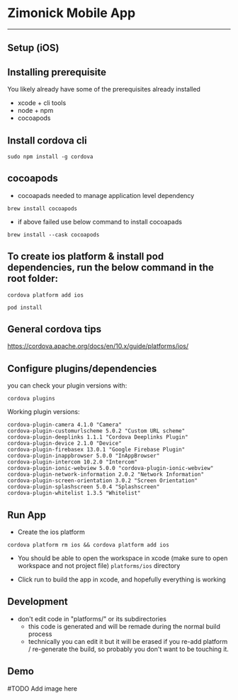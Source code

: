 # Zimonick Mobile App

---

## Setup (iOS)

## Installing prerequisite

You likely already have some of the prerequisites already installed

- xcode + cli tools
- node + npm
- cocoapods

## Install cordova cli

`sudo npm install -g cordova`

## cocoapods

- cocoapads needed to manage application level dependency

`brew install cocoapods`

- if above failed use below command to install cocoapads

`brew install --cask cocoapods`

## To create ios platform & install pod dependencies, run the below command in the root folder:

`cordova platform add ios`

`pod install`

## General cordova tips

https://cordova.apache.org/docs/en/10.x/guide/platforms/ios/

## Configure plugins/dependencies

you can check your plugin versions with:

`cordova plugins`

Working plugin versions:

```
cordova-plugin-camera 4.1.0 "Camera"
cordova-plugin-customurlscheme 5.0.2 "Custom URL scheme"
cordova-plugin-deeplinks 1.1.1 "Cordova Deeplinks Plugin"
cordova-plugin-device 2.1.0 "Device"
cordova-plugin-firebasex 13.0.1 "Google Firebase Plugin"
cordova-plugin-inappbrowser 5.0.0 "InAppBrowser"
cordova-plugin-intercom 10.2.0 "Intercom"
cordova-plugin-ionic-webview 5.0.0 "cordova-plugin-ionic-webview"
cordova-plugin-network-information 2.0.2 "Network Information"
cordova-plugin-screen-orientation 3.0.2 "Screen Orientation"
cordova-plugin-splashscreen 5.0.4 "Splashscreen"
cordova-plugin-whitelist 1.3.5 "Whitelist"
```

## Run App

- Create the ios platform

`cordova platform rm ios && cordova platform add ios`

- You should be able to open the workspace in xcode
  (make sure to open workspace and not project file) `platforms/ios` directory

- Click run to build the app in xcode, and hopefully everything is working

## Development

- don't edit code in "platforms/" or its subdirectories
  - this code is generated and will be remade during the normal build process
  - technically you can edit it but it will be erased if you re-add platform / re-generate the build, so probably you don't want to be touching it.

## Demo
#TODO Add image here
